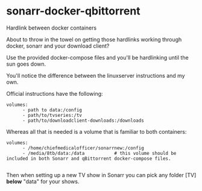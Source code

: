 # sonarr-docker-qbittorrent
Hardlink between docker containers

About to throw in the towel on getting those hardlinks working through docker, sonarr and your download client?

Use the provided docker-compose files and you'll be hardlinking until the sun goes down.

You'll notice the difference between the linuxserver instructions and my own. 

Official instructions have the following:

```
volumes:
      - path to data:/config
      - path/to/tvseries:/tv
      - path/to/downloadclient-downloads:/downloads
```      
Whereas all that is needed is a volume that is familiar to both containers:

```
volumes:
      - /home/chiefmedicalofficer/sonarrnew:/config
      - /media/8tb/data:/data           # this volume should be included in both Sonarr and qBittorrent docker-compose files.
      
```

Then when setting up a new TV show in Sonarr you can pick any folder [TV] **below** "data" for your shows.

